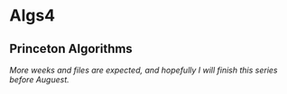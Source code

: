 # Algs4
## Princeton Algorithms

<em>More weeks and files are expected, and hopefully I will finish this series before Auguest.<em> 

